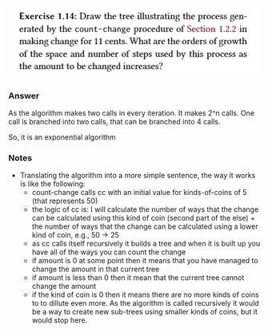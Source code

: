 ![Question](image.png)

### Answer
As the algorithm makes two calls in every iteration. It makes 2^n calls. One call is branched into two calls, that can be branched into 4 calls.

So, it is an exponential algorithm

### Notes
- Translating the algorithm into a more simple sentence, the way it works is like the following: 
  - count-change calls cc with an initial value for kinds-of-coins of 5 (that represents 50)
  - the logic of cc is: I will calculate the number of ways that the change can be calculated using this kind of coin (second part of the else) + the number of ways that the change can be calculated using a lower kind of coin, e.g., 50 -> 25
  - as cc calls itself recursively it builds a tree and when it is built up you have all of the ways you can count the change
  - if amount is 0 at some point then it means that you have managed to change the amount in that current tree
  - if amount is less than 0 then it mean that the current tree cannot change the amount
  - if the kind of coin is 0 then it means there are no more kinds of coins to to dillute even more. As the algorithm is called recursively it would be a way to create new sub-trees using smaller kinds of coins, but it would stop here.
